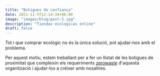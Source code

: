 ```yaml
---
title: "Botigues de confiança"
date: 2021-11-5T12:14:34+06:00
image: "images/blog/post-5.jpg"
description: "Tiendas ecologicas online"
draft: false
---
```


Tot i que comprar ecològic no és la única solució, pot ajudar-nos amb el problema.

Per aquest motiu, estem treballant per a fer un llistat de les botigues de proximitat que compleixin els requeriments [zerowaste](https://www.zerowastecat.org) d'aquesta organització i ajudar-los a créixer amb nosaltres.